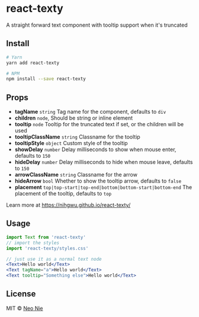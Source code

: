 # react-texty

A straight forward text component with tooltip support when it's truncated

## Install

```bash
# Yarn
yarn add react-texty

# NPM
npm install --save react-texty
```

## Props

- **tagName** `string` Tag name for the component, defaults to `div`
- **children** `node`, Should be string or inline element
- **tooltip** `node` Tooltip for the truncated text if set, or the children will be used
- **tooltipClassName** `string` Classname for the tooltip
- **tooltipStyle** `object` Custom style of the tooltip
- **showDelay** `number` Delay milliseconds to show when mouse enter, defaults to `150`
- **hideDelay** `number` Delay milliseconds to hide when mouse leave, defaults to `150`
- **arrowClassName** `string` Classname for the arrow
- **hideArrow** `bool` Whether to show the tooltip arrow, defaults to `false`
- **placement** `top|top-start|top-end|bottom|bottom-start|bottom-end` The placement of the tooltip, defaults to `top`

Learn more at https://nihgwu.github.io/react-texty/

## Usage

```jsx
import Text from 'react-texty'
// import the styles
import 'react-texty/styles.css'

// just use it as a normal text node
<Text>Hello world</Text>
<Text tagName="a">Hello world</Text>
<Text tooltip="Something else">Hello world</Text>
```

## License

MIT © [Neo Nie](https://github.com/nihgwu)
